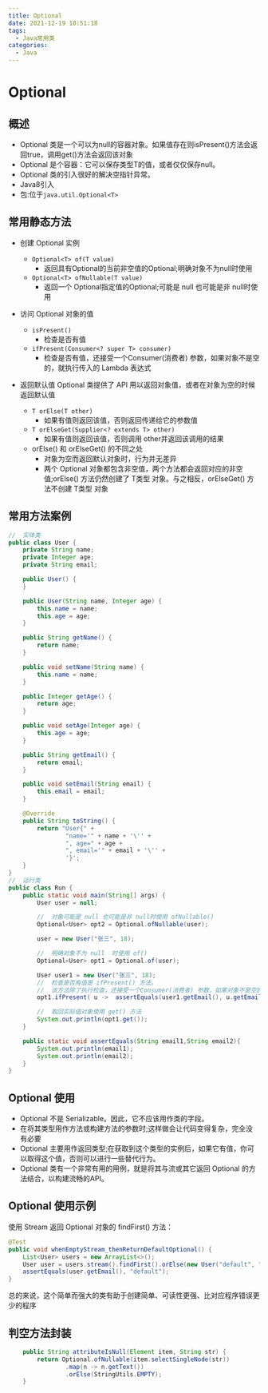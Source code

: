 ```yaml
---
title: Optional
date: 2021-12-19 18:51:18
tags:
  - Java常用类
categories:
  - Java
---
```


# Optional

## 概述
- Optional 类是一个可以为null的容器对象。如果值存在则isPresent()方法会返回true，调用get()方法会返回该对象
- Optional 是个容器：它可以保存类型T的值，或者仅仅保存null。
- Optional 类的引入很好的解决空指针异常。
- Java8引入
- 包:位于`java.util.Optional<T> `

## 常用静态方法

- 创建 Optional  实例
  - `Optional<T> of(T value)`
    - 返回具有Optional的当前非空值的Optional;明确对象不为null时使用
  - `Optional<T> ofNullable(T value)` 
    - 返回一个 Optional指定值的Optional;可能是 null 也可能是非 null时使用

- 访问 Optional 对象的值
  - `isPresent()`
    - 检查是否有值
  - `ifPresent(Consumer<? super T> consumer)`
    -  检查是否有值，还接受一个Consumer(消费者) 参数，如果对象不是空的，就执行传入的 Lambda 表达式

- 返回默认值
  Optional 类提供了 API 用以返回对象值，或者在对象为空的时候返回默认值
  - `T orElse(T other)`
    - 如果有值则返回该值，否则返回传递给它的参数值
  - `T orElseGet(Supplier<? extends T> other)`
    - 如果有值则返回该值，否则调用 other并返回该调用的结果
  - orElse() 和 orElseGet() 的不同之处
    - 对象为空而返回默认对象时，行为并无差异
    - 两个 Optional  对象都包含非空值，两个方法都会返回对应的非空值;orElse() 方法仍然创建了 T类型 对象。与之相反，orElseGet() 方法不创建 T类型 对象

## 常用方法案例
``` Java
//  实体类
public class User {
    private String name;
    private Integer age;
    private String email;

    public User() {
    }

    public User(String name, Integer age) {
        this.name = name;
        this.age = age;
    }

    public String getName() {
        return name;
    }

    public void setName(String name) {
        this.name = name;
    }

    public Integer getAge() {
        return age;
    }

    public void setAge(Integer age) {
        this.age = age;
    }

    public String getEmail() {
        return email;
    }

    public void setEmail(String email) {
        this.email = email;
    }

    @Override
    public String toString() {
        return "User{" +
                "name='" + name + '\'' +
                ", age=" + age +
                ", email='" + email + '\'' +
                '}';
    }
}
//  运行类
public class Run {
    public static void main(String[] args) {
        User user = null;

        //  对象可能是 null 也可能是非 null时使用 ofNullable()
        Optional<User> opt2 = Optional.ofNullable(user);

        user = new User("张三", 18);

        //  明确对象不为 null  时使用 of()
        Optional<User> opt1 = Optional.of(user);

        User user1 = new User("张三", 18);
        //  检查是否有值是 ifPresent() 方法。
        //  该方法除了执行检查，还接受一个Consumer(消费者) 参数，如果对象不是空的，就执行传入的 Lambda 表达式：
        opt1.ifPresent( u ->  assertEquals(user1.getEmail(), u.getEmail()) );

        //  取回实际值对象使用 get() 方法
        System.out.println(opt1.get());
    }

    public static void assertEquals(String email1,String email2){
        System.out.println(email1);
        System.out.println(email2);
    }
}
```

## Optional  使用
- Optional 不是 Serializable。因此，它不应该用作类的字段。
- 在将其类型用作方法或构建方法的参数时;这样做会让代码变得复杂，完全没有必要
- Optional 主要用作返回类型;在获取到这个类型的实例后，如果它有值，你可以取得这个值，否则可以进行一些替代行为。
- Optional 类有一个非常有用的用例，就是将其与流或其它返回 Optional 的方法结合，以构建流畅的API。

## Optional  使用示例
使用 Stream 返回 Optional 对象的 findFirst() 方法：
``` Java
@Test
public void whenEmptyStream_thenReturnDefaultOptional() {
    List<User> users = new ArrayList<>();
    User user = users.stream().findFirst().orElse(new User("default", "1234"));
    assertEquals(user.getEmail(), "default");
}
```
总的来说，这个简单而强大的类有助于创建简单、可读性更强、比对应程序错误更少的程序

## 判空方法封装
``` java
    public String attributeIsNull(Element item, String str) {
        return Optional.ofNullable(item.selectSingleNode(str))
                .map(n -> n.getText())
                .orElse(StringUtils.EMPTY);
    }

```
